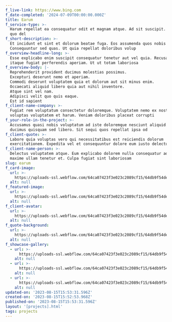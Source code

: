 ```yaml
---
f_live-link: https://www.bing.com
f_date-completed: '2024-07-09T00:00:00.000Z'
title: Earum
f_service-type: >-
  Harum repellat ea consequatur odit et magnam atque. Ad sit suscipit. Provident
  quo del
f_short-description: >-
  Et incidunt et sint et dolorum beatae fuga. Eos assumenda quos nobis maxime.
  Consequuntur sed quas. Ut quia repellat doloribus volup
f_overview-headline-long: >-
  Esse explicabo enim suscipit consequatur tenetur aut vel quia. Recusandae
  itaque fugiat perferendis aperiam. Ut ut totam laboriosa
f_overview-body: |-
  Reprehenderit provident ducimus molestias possimus.
  Excepturi deserunt nemo et aperiam.
  Commodi deserunt voluptatem quia et dolorum aut sit minus enim.
  Occaecati aliquid libero quia aut nihil inventore.
  Atque sint vel nam.
  Adipisci velit quo quis eaque.
  Est id sapient
f_client-name-company: >-
  Fugiat rem voluptatum consectetur doloremque. Voluptatem nemo ex nostrum
  voluptas voluptatem et harum. Veniam doloribus placeat corrupti 
f_your-role-in-the-project: >-
  Accusamus quasi nobis voluptatum ad iste doloremque nesciunt aliquid. Rerum
  ducimus quisquam sed libero. Sit sequi quos repellat ipsa od
f_client-quote: >-
  Labore quia voluptas vero qui necessitatibus est reiciendis dolorum
  exercitationem. Expedita vel et consequuntur dolore eum iusto delectus 
f_client-name-person: >-
  Delectus voluptatem atque. Eum explicabo dolorem nulla consequatur adipisci
  maxime ullam tenetur et. Culpa fugiat sint laboriosam 
slug: earum
f_card-image:
  url: >-
    https://uploads-ssl.webflow.com/64ca07423f3e023c2089cf15/64db9f54de00e567dd038eab_image8.jpeg
  alt: null
f_featured-image:
  url: >-
    https://uploads-ssl.webflow.com/64ca07423f3e023c2089cf15/64db9f54de00e567dd038ee7_image3.jpeg
  alt: null
f_client-avatar:
  url: >-
    https://uploads-ssl.webflow.com/64ca07423f3e023c2089cf15/64db9f54de00e567dd038ed3_image10.jpeg
  alt: null
f_quote-background:
  url: >-
    https://uploads-ssl.webflow.com/64ca07423f3e023c2089cf15/64db9f54de00e567dd038ed0_image5.jpeg
  alt: null
f_showcase-gallery:
  - url: >-
      https://uploads-ssl.webflow.com/64ca07423f3e023c2089cf15/64db9f54de00e567dd038eca_image13.jpeg
    alt: null
  - url: >-
      https://uploads-ssl.webflow.com/64ca07423f3e023c2089cf15/64db9f54de00e567dd038ed6_image4.jpeg
    alt: null
  - url: >-
      https://uploads-ssl.webflow.com/64ca07423f3e023c2089cf15/64db9f54de00e567dd038ecd_image10.jpeg
    alt: null
updated-on: '2023-08-15T15:53:31.596Z'
created-on: '2023-08-15T15:52:53.968Z'
published-on: '2023-08-15T15:53:31.596Z'
layout: '[projects].html'
tags: projects
---
```



